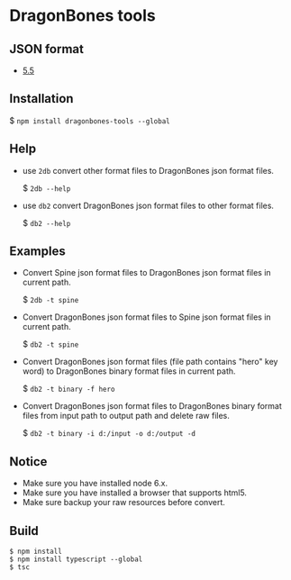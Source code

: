 # DragonBones tools

## JSON format
* [5.5](./doc/dragonbones_json_format_5.5.md)

## Installation
$ `npm install dragonbones-tools --global`

## Help
* use `2db` convert other format files to DragonBones json format files.
    
    $ `2db --help`
* use `db2` convert DragonBones json format files to other format files.
    
    $ `db2 --help`

## Examples
* Convert Spine json format files to DragonBones json format files in current path.
    
    $ `2db -t spine`
* Convert DragonBones json format files to Spine json format files in current path.
    
    $ `db2 -t spine`
* Convert DragonBones json format files (file path contains "hero" key word) to DragonBones binary format files in current path.
    
    $ `db2 -t binary -f hero`
* Convert DragonBones json format files to DragonBones binary format files from input path to output path and delete raw files.
    
    $ `db2 -t binary -i d:/input -o d:/output -d`

## Notice
* Make sure you have installed node 6.x.
* Make sure you have installed a browser that supports html5.
* Make sure backup your raw resources before convert.

## Build
```
$ npm install
$ npm install typescript --global
$ tsc
```